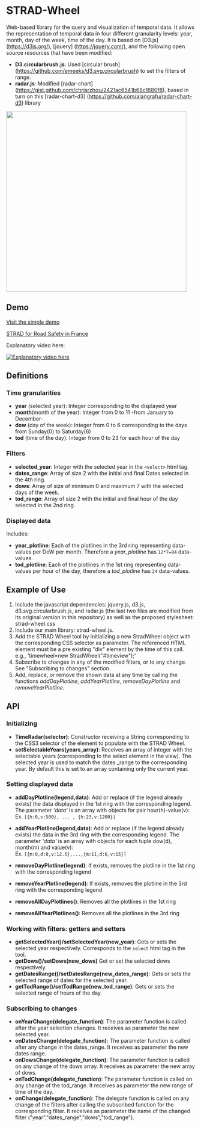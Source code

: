 # STRAD-Wheel
Web-based library for the query and visualization of temporal data. It allows the representation of temporal data in four different granularity levels: year, month, day of the week, time of the day.
It is based on [D3.js] (https://d3js.org/), [jquery] (https://jquery.com/), and the following open source resources that have been modified:
- **D3.circularbrush.js**: Used [circular brush] (https://github.com/emeeks/d3.svg.circularbrush) to set the filters of range.
- **radar.js**: Modified [radar-chart] (https://gist.github.com/chrisrzhou/2421ac6541b68c1680f8), based in turn on this [radar-chart-d3] (https://github.com/alangrafu/radar-chart-d3) library

<img src="https://cxnvcarol.github.io/STRAD-Wheel/examples/usage_example/static/images/strad-wheel-des.jpg" width="480">


## Demo
[Visit the simple demo](https://cxnvcarol.github.io/STRAD-Wheel/)

[STRAD for Road Safety in France](http://strad.cs.uni-kl.de:3000)

Explanatory video here:

[![Explanatory video here](http://img.youtube.com/vi/e-879Mm4WKo/0.jpg)](https://youtu.be/e-879Mm4WKo)



## Definitions
### Time granularities
- **year** (selected year):  Integer corresponding to the displayed year
- **month**(month of the year): Integer from 0 to 11 -from January to December-
- **dow** (day of the week): Integer from 0 to 6 corresponding to the days from Sunday(0) to Saturday(6)
- **tod** (time of the day): Integer from 0 to 23 for each hour of the day

### Filters
- **selected_year**: Integer with the selected year in the `<select>` html tag.
- **dates_range**: Array of size 2 with the initial and final Dates selected in the 4th ring.
- **dows**: Array of size of minimum 0 and maximum 7 with the selected days of the week.
- **tod_range**: Array of size 2 with the initial and final hour of the day selected in the 2nd ring.

### Displayed data
Includes:
- **year_plotline**: Each of the plotlines in the 3rd ring representing data-values per DoW per month. Therefore a *year_plotline* has `12*7=84` data-values.
- **tod_plotline**: Each of the plotlines in the 1st ring representing data-values per hour of the day, therefore a *tod_plotline* has `24` data-values.


## Example of Use

1. Include the javascript dependencies: jquery.js, d3.js, d3.svg.circularbrush.js, and radar.js (the last two files are modified from its original version in this repository) as well as the proposed stylesheet: strad-wheel.css
2. Include our main library: strad-wheel.js.
3. Add the STRAD Wheel tool by initializing a new StradWheel object with the corresponding CSS selector as parameter. The referenced HTML element must be a pre existing "div" element by the time of this call. e.g., 'timewheel=new StradWheel("#timeview");'
4. Subscribe to changes in any of the modified filters, or to any change. See "Subscribing to changes" section.
5. Add, replace, or remove the shown data at any time by calling the functions *addDayPlotline*, *addYearPlotline*, *removeDayPlotline* and *removeYearPlotline*. 

## API
### Initializing
- **TimeRadar(selector)**: Constructor receiving a String corresponding to the CSS3 selector of the element to populate with the STRAD Wheel.
- **setSelectableYears(years_array)**: Receives an array of integer with the selectable years (corresponding to the select element in the view). The selected year is used to match the dates
_range to the corresponding year. By default this is set to an array containing only the current year.

### Setting displayed data
- **addDayPlotline(legend,data)**: Add or replace (if the legend already exists) the data displayed in the 1st ring with the corresponding legend. The parameter *'data'* is an array with objects for pair hour(h)-value(v):   
  Ex. `[{h:0,v:500}, ... , {h:23,v:1200}]`
- **addYearPlotline(legend,data)**: Add or replace (if the legend already exists) the data in the 3rd ring with the corresponding legend. The parameter *'data'* is an array with objects for each tuple dow(d), month(m) and value(v):   
  Ex. `[{m:0,d:0,v:12.5},...,{m:11,d:6,v:15}]`

- **removeDayPlotline(legend)**: If exists, removes the plotline in the 1st ring with the corresponding legend
- **removeYearPlotline(legend)**: If exists, removes the plotline in the 3rd ring with the corresponding legend
- **removeAllDayPlotlines()**: Removes all the plotlines in the 1st ring
- **removeAllYearPlotlines()**: Removes all the plotlines in the 3rd ring

### Working with filters: getters and setters
- **getSelectedYear()/setSelectedYear(new_year)**: Gets or sets the selected year respectively. Corresponds to the `select` html tag in the tool.
- **getDows()/setDows(new_dows)** Get or set the selected dows respectively. 
- **getDatesRange()/setDatesRange(new_dates_range)**: Gets or sets the selected range of dates for the selected year. 
- **getTodRange()/setTodRange(new_tod_range)**: Gets or sets the selected range of hours of the day. 

### Subscribing to changes
* **onYearChange(delegate_function)**: The parameter function is called after the year selection changes. It receives as parameter the new selected year.
* **onDatesChange(delegate_function)**: The parameter function is called after any change in the dates_range. It receives as parameter the new dates range.
* **onDowsChange(delegate_function)**: The parameter function is called on any change of the dows array. It receives as parameter the new array of dows.
* **onTodChange(delegate_function)**: The parameter function is called on any change of the tod_range.  It receives as parameter the new range of time of the day.
* **onChange(delegate_function)**: The delegate function is called on any change of the filters after calling the subscribed function for the corresponding filter. It receives as parameter the name of the changed filter ("year","dates_range","dows","tod_range").
